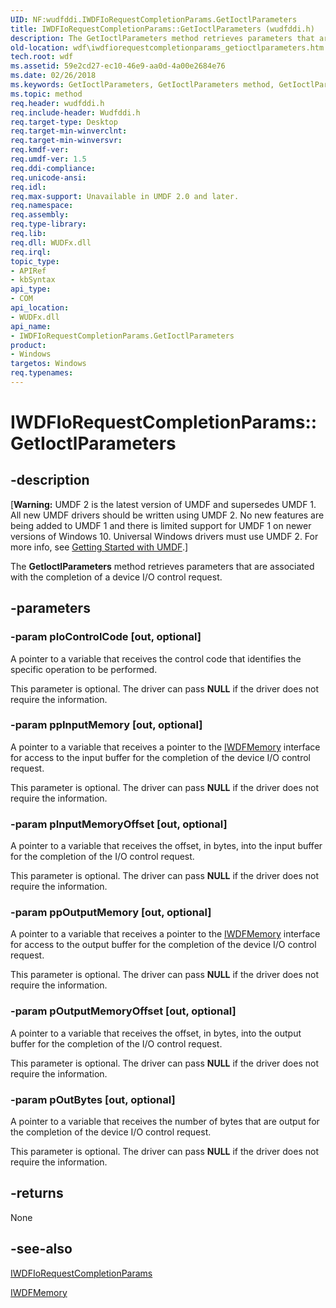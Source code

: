 ```yaml
---
UID: NF:wudfddi.IWDFIoRequestCompletionParams.GetIoctlParameters
title: IWDFIoRequestCompletionParams::GetIoctlParameters (wudfddi.h)
description: The GetIoctlParameters method retrieves parameters that are associated with the completion of a device I/O control request.
old-location: wdf\iwdfiorequestcompletionparams_getioctlparameters.htm
tech.root: wdf
ms.assetid: 59e2cd27-ec10-46e9-aa0d-4a00e2684e76
ms.date: 02/26/2018
ms.keywords: GetIoctlParameters, GetIoctlParameters method, GetIoctlParameters method,IWDFIoRequestCompletionParams interface, IWDFIoRequestCompletionParams interface,GetIoctlParameters method, IWDFIoRequestCompletionParams.GetIoctlParameters, IWDFIoRequestCompletionParams::GetIoctlParameters, UMDFRequestObjectRef_7d375866-617c-418f-b449-7931a88e7ae4.xml, umdf.iwdfiorequestcompletionparams_getioctlparameters, wdf.iwdfiorequestcompletionparams_getioctlparameters, wudfddi/IWDFIoRequestCompletionParams::GetIoctlParameters
ms.topic: method
req.header: wudfddi.h
req.include-header: Wudfddi.h
req.target-type: Desktop
req.target-min-winverclnt: 
req.target-min-winversvr: 
req.kmdf-ver: 
req.umdf-ver: 1.5
req.ddi-compliance: 
req.unicode-ansi: 
req.idl: 
req.max-support: Unavailable in UMDF 2.0 and later.
req.namespace: 
req.assembly: 
req.type-library: 
req.lib: 
req.dll: WUDFx.dll
req.irql: 
topic_type:
- APIRef
- kbSyntax
api_type:
- COM
api_location:
- WUDFx.dll
api_name:
- IWDFIoRequestCompletionParams.GetIoctlParameters
product:
- Windows
targetos: Windows
req.typenames: 
---
```


# IWDFIoRequestCompletionParams::GetIoctlParameters


## -description


<p class="CCE_Message">[<b>Warning:</b> UMDF 2 is the latest version of UMDF and supersedes UMDF 1.  All new UMDF drivers should be written using UMDF 2.  No new features are being added to UMDF 1 and there is limited support for UMDF 1 on newer versions of Windows 10.  Universal Windows drivers must use UMDF 2.  For more info, see <a href="https://docs.microsoft.com/windows-hardware/drivers/wdf/getting-started-with-umdf-version-2">Getting Started with UMDF</a>.]

The <b>GetIoctlParameters</b> method retrieves parameters that are associated with the completion of a device I/O control request.


## -parameters




### -param pIoControlCode [out, optional]

A pointer to a variable that receives the control code that identifies the specific operation to be performed. 

This parameter is optional. The driver can pass <b>NULL</b> if the driver does not require the information. 


### -param ppInputMemory [out, optional]

A pointer to a variable that receives a pointer to the <a href="https://msdn.microsoft.com/library/windows/hardware/ff559249">IWDFMemory</a> interface for access to the input buffer for the completion of the device I/O control request. 

This parameter is optional. The driver can pass <b>NULL</b> if the driver does not require the information. 


### -param pInputMemoryOffset [out, optional]

A pointer to a variable that receives the offset, in bytes, into the input buffer for the completion of the I/O control request. 

This parameter is optional. The driver can pass <b>NULL</b> if the driver does not require the information. 


### -param ppOutputMemory [out, optional]

A pointer to a variable that receives a pointer to the <a href="https://msdn.microsoft.com/library/windows/hardware/ff559249">IWDFMemory</a> interface for access to the output buffer for the completion of the device I/O control request. 

This parameter is optional. The driver can pass <b>NULL</b> if the driver does not require the information. 


### -param pOutputMemoryOffset [out, optional]

A pointer to a variable that receives the offset, in bytes, into the output buffer for the completion of the I/O control request. 

This parameter is optional. The driver can pass <b>NULL</b> if the driver does not require the information. 


### -param pOutBytes [out, optional]

A pointer to a variable that receives the number of bytes that are output for the completion of the device I/O control request.

This parameter is optional. The driver can pass <b>NULL</b> if the driver does not require the information. 


## -returns



None




## -see-also




<a href="https://msdn.microsoft.com/library/windows/hardware/ff559055">IWDFIoRequestCompletionParams</a>



<a href="https://msdn.microsoft.com/library/windows/hardware/ff559249">IWDFMemory</a>
 

 

